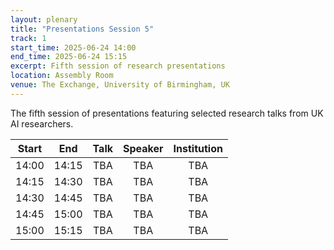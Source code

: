 ```yaml
---
layout: plenary
title: "Presentations Session 5"
track: 1
start_time: 2025-06-24 14:00
end_time: 2025-06-24 15:15
excerpt: Fifth session of research presentations
location: Assembly Room
venue: The Exchange, University of Birmingham, UK
---
```


The fifth session of presentations featuring selected research talks from UK AI researchers.

| Start   | End    | Talk                                                                                                                        | Speaker                |  Institution              |
|  :----: | :----: |   :----:                                                                                                                    |   :----:               |   :----:                  | 
| 14:00   | 14:15  | TBA                                                                                                                         | TBA                    | TBA                       |
| 14:15   | 14:30  | TBA                                                                                                                         | TBA                    | TBA                       |
| 14:30   | 14:45  | TBA                                                                                                                         | TBA                    | TBA                       |
| 14:45   | 15:00  | TBA                                                                                                                         | TBA                    | TBA                       |
| 15:00   | 15:15  | TBA                                                                                                                         | TBA                    | TBA                       | 